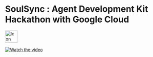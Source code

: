 # SoulSync : Agent Development Kit Hackathon with Google Cloud

<a href="https://medium.com/@saisamyuktha.n/adk-c16f53f624fc" target="_blank">
  <img src="https://cdn2.iconfinder.com/data/icons/social-media-2285/512/1_Medium_colored_svg-512.png" alt="Icon" width="40"/>
</a>

[![Watch the video](![SoulSync](https://github.com/user-attachments/assets/c119161a-6bd2-4e81-a00b-5a3d4d473728))](https://youtu.be/zdYq2LZE2JE?si=TSnkivfZYZxCUwLa)
